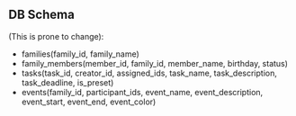 ## DB Schema
(This is prone to change):
* families(family_id, family_name)
* family_members(member_id, family_id, member_name, birthday, status)
* tasks(task_id, creator_id, assigned_ids, task_name, task_description, task_deadline, is_preset)
* events(family_id, participant_ids, event_name, event_description, event_start, event_end, event_color)